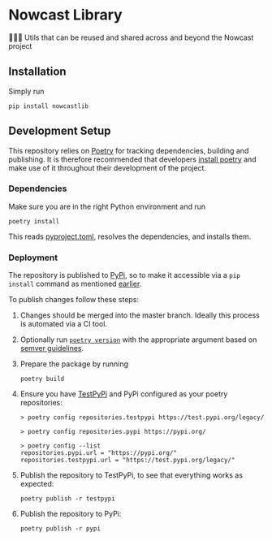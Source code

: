 # Nowcast Library

🧙‍♂️🔧 Utils that can be reused and shared across and beyond the Nowcast project

## Installation

Simply run

```console
pip install nowcastlib
```

## Development Setup

This repository relies on [Poetry](https://python-poetry.org/) for tracking
dependencies, building and publishing. It is therefore recommended that
developers [install poetry](https://python-poetry.org/docs/#installation) and
make use of it throughout their development of the project.

### Dependencies

Make sure you are in the right Python environment and run

```console
poetry install
```

This reads [pyproject.toml](./pyproject.toml), resolves the dependencies, and
installs them.

### Deployment

The repository is published to [PyPi](https://pypi.org/), so to make it
accessible via a `pip install` command as mentioned [earlier](#install).

To publish changes follow these steps:

1. Changes should be merged into the master branch. Ideally this process is
   automated via a CI tool.
2. Optionally run
   [`poetry version`](https://python-poetry.org/docs/cli/#version) with the
   appropriate argument based on [semver guidelines](https://semver.org/).
3. Prepare the package by running

   ```console
   poetry build
   ```

4. Ensure you have [TestPyPi](https://test.pypi.org/) and PyPi configured as
   your poetry repositories:

   ```console
   > poetry config repositories.testpypi https://test.pypi.org/legacy/

   > poetry config repositories.pypi https://pypi.org/

   > poetry config --list
   repositories.pypi.url = "https://pypi.org/"
   repositories.testpypi.url = "https://test.pypi.org/legacy/"
   ```

5. Publish the repository to TestPyPi, to see that everything works as expected:

   ```console
   poetry publish -r testpypi
   ```

6. Publish the repository to PyPi:

   ```console
   poetry publish -r pypi
   ```
